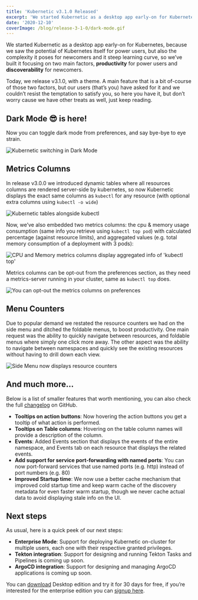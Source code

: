 ```yaml
---
title: 'Kubernetic v3.1.0 Released'
excerpt: 'We started Kubernetic as a desktop app early-on for Kubernetes, because we saw the potential of Kubernetes itself for power users, but also the complexity it poses for newcomers and it steep learning curve, so we’ve built it focusing on two main factors, productivity for power users and discoverability for newcomers. Today, we release v3.1.0, with a theme. A main feature that is a bit of-course of those two factors, but our users (that’s you) have asked for it and we couldn’t resist the temptation to satisfy you, so here you have it, but don’t worry cause we have other treats as well, just keep reading.'
date: '2020-12-10'
coverImage: /blog/release-3-1-0/dark-mode.gif
---
```


We started Kubernetic as a desktop app early-on for Kubernetes, because we saw the potential of Kubernetes itself for power users, but also the complexity it poses for newcomers and it steep learning curve, so we’ve built it focusing on two main factors, **productivity** for power users and **discoverability** for newcomers.

Today, we release v3.1.0, with a theme. A main feature that is a bit of-course of those two factors, but our users (that’s you) have asked for it and we couldn’t resist the temptation to satisfy you, so here you have it, but don’t worry cause we have other treats as well, just keep reading.

## Dark Mode :sunglasses: is here!

Now you can toggle dark mode from preferences, and say bye-bye to eye strain.

![Kubernetic switching in Dark Mode](/blog/release-3-1-0/dark-mode.gif)

## Metrics Columns

In release v3.0.0 we introduced dynamic tables where all resources columns are rendered server-side by kubernetes, so now Kubernetic displays the exact same columns as `kubectl` for any resource (with optional extra columns using `kubectl -o wide`)

![Kubernetic tables alongside kubectl](/blog/release-3-1-0/tables.png)

Now, we’ve also embedded two metrics columns: the cpu & memory usage consumption (same info you retrieve using `kubectl top pod`) with calculated percentage (against resource limits), and aggregated values (e.g. total memory consumption of a deployment with 3 pods):

![CPU and Memory metrics columns display aggregated info of 'kubectl top'](/blog/release-3-1-0/table-metrics.png)

Metrics columns can be opt-out from the preferences section, as they need a metrics-server running in your cluster, same as `kubectl top` does.

![You can opt-out the metrics columns on preferences](/blog/release-3-1-0/metrics-switch.png)

## Menu Counters

Due to popular demand we restated the resource counters we had on the side menu and ditched the foldable menus, to boost productivity. One main request was the ability to quickly navigate between resources, and foldable menus where simply one click more away. The other aspect was the ability to navigate between namespaces and quickly see the existing resources without having to drill down each view.

![Side Menu now displays resource counters](/blog/release-3-1-0/menu-counters.gif)

## And much more...

Below is a list of smaller features that worth mentioning, you can also check the full [changelog](https://docs.kubernetic.com/changelog.html) on GitHub.

* **Tooltips on action buttons**: Now hovering the action buttons you get a tooltip of what action is performed.
* **Tooltips on Table columns**: Hovering on the table column names will provide a description of the column.
* **Events**: Added Events section that displays the events of the entire namespace, and Events tab on each resource that displays the related events.
* **Add support for service port-forwarding with named ports**: You can now port-forward services that use named ports (e.g. http) instead of port numbers (e.g. 80)
* **Improved Startup time**: We now use a better cache mechanism that improved cold startup time and keep warm cache of the discovery metadata for even faster warm startup, though we never cache actual data to avoid displaying stale info on the UI.

## Next steps

As usual, here is a quick peek of our next steps:

* **Enterprise Mode**: Support for deploying Kubernetic on-cluster for multiple users, each one with their respective granted privileges.
* **Tekton integration**: Support for designing and running Tekton Tasks and Pipelines is coming up soon.
* **ArgoCD integration**: Support for designing and managing ArgoCD applications is coming up soon.

You can [download](https://kubernetic.com/) Desktop edition and try it for 30 days for free, if you’re interested for the enterprise edition you can [signup here](https://www.kubernetic.com/team/trial).
